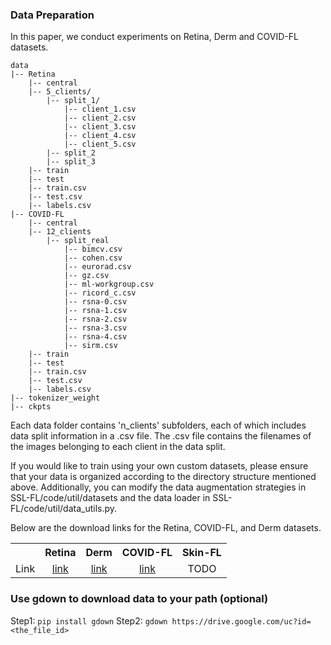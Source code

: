 ### Data Preparation
In this paper, we conduct experiments on Retina, Derm and COVID-FL datasets. 

```
data
|-- Retina
    |-- central
    |-- 5_clients/
        |-- split_1/
            |-- client_1.csv
            |-- client_2.csv
            |-- client_3.csv
            |-- client_4.csv
            |-- client_5.csv
        |-- split_2
        |-- split_3
    |-- train
    |-- test
    |-- train.csv
    |-- test.csv
    |-- labels.csv
|-- COVID-FL
    |-- central
    |-- 12_clients
        |-- split_real
            |-- bimcv.csv  
            |-- cohen.csv  
            |-- eurorad.csv  
            |-- gz.csv  
            |-- ml-workgroup.csv  
            |-- ricord_c.csv  
            |-- rsna-0.csv  
            |-- rsna-1.csv  
            |-- rsna-2.csv  
            |-- rsna-3.csv  
            |-- rsna-4.csv  
            |-- sirm.csv
    |-- train
    |-- test
    |-- train.csv
    |-- test.csv
    |-- labels.csv
|-- tokenizer_weight
|-- ckpts
```

Each data folder contains 'n_clients' subfolders, each of which includes data split information in a .csv file. The .csv file contains the filenames of the images belonging to each client in the data split.

If you would like to train using your own custom datasets, please ensure that your data is organized according to the directory structure mentioned above. Additionally, you can modify the data augmentation strategies in SSL-FL/code/util/datasets and the data loader in SSL-FL/code/util/data_utils.py.

Below are the download links for the Retina, COVID-FL, and Derm datasets.
<table><tbody>
<!-- START TABLE -->
<!-- TABLE HEADER -->
<th valign="bottom"></th>
<th valign="bottom">Retina</th>
<th valign="bottom">Derm</th>
<th valign="bottom">COVID-FL</th>
<th valign="bottom">Skin-FL</th>
<!-- TABLE BODY -->
<tr><td align="left">Link</td>
<td align="center"><a href="https://drive.google.com/file/d/1V5RR_VzfGdHCuI_am6uCohEqvKtjbeDY/view?usp=share_link">link</a></td>
<td align="center"><a href="https://drive.google.com/file/d/1fDEKMyF9rHOMf4pY_q7Ys33uka4Z_kN6/view?usp=share_link">link</a></td>
<td align="center"><a href="https://drive.google.com/file/d/1445S6t1jU0nhmE6HBhqs7p58ZKlt8nNS/view?usp=share_link">link</a></td>
<td align="center">TODO</td>
</tr>
</tbody></table>

### Use gdown to download data to your path (optional)
Step1: ```pip install gdown```
Step2: ```gdown https://drive.google.com/uc?id=<the_file_id>```
